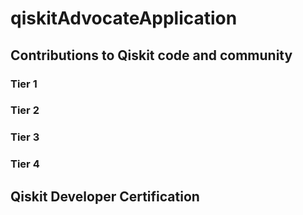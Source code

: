 # qiskitAdvocateApplication
## Contributions to Qiskit code and community
### Tier 1

### Tier 2

### Tier 3

### Tier 4

## Qiskit Developer Certification

## 
